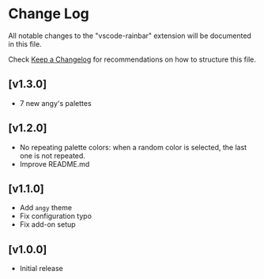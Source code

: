 # Change Log

All notable changes to the "vscode-rainbar" extension will be documented in this file.

Check [Keep a Changelog](http://keepachangelog.com/) for recommendations on how to structure this file.

## [v1.3.0]

- 7 new angy's palettes

## [v1.2.0]

- No repeating palette colors: when a random color is selected, the last one is not repeated.
- Improve README.md

## [v1.1.0]

- Add `angy` theme
- Fix configuration typo
- Fix add-on setup

## [v1.0.0]

- Initial release
